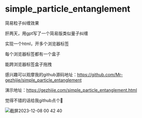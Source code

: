 # simple_particle_entanglement
简易粒子纠缠效果

肝两天，用gpt写了一个简易版类似量子纠缠

实现一个html，开多个浏览器标签

每个浏览器标签都有一个盒子

能跨浏览器标签盒子拖拽

感兴趣可以观摩我的github源码地址：https://github.com/Mr-gezhijie/simple_particle_entanglement

演示地址：https://gezhijie.com/simple_particle_entanglement.html

觉得不错的话给我github点个🌟

![截屏2023-12-08 00 42 40](https://github.com/Mr-gezhijie/simple_particle_entanglement/assets/57758388/d7657165-4dc6-4b77-a7da-e2a871c016c9)

